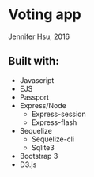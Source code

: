 # Voting app
Jennifer Hsu, 2016

## Built with:
- Javascript
- EJS
- Passport
- Express/Node
  - Express-session
  - Express-flash
- Sequelize
  - Sequelize-cli
  - Sqlite3
- Bootstrap 3
- D3.js
